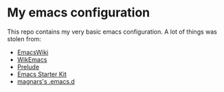 # My emacs configuration #

This repo contains my very basic emacs configuration. A lot of things was
stolen from:
* [EmacsWiki](http://emacswiki.org)
* [WikEmacs](http://wikemacs.org)
* [Prelude](https://github.com/bbatsov/prelude)
* [Emacs Starter Kit](https://github.com/technomancy/emacs-starter-kit)
* [magnars's .emacs.d](https://github.com/magnars/.emacs.d)
